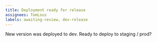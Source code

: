 ```yaml
---
title: Deployment ready for release
assignees: TomLous
labels: awaiting-review, dev-release
---
```

New version was deployed to dev.
Ready to deploy to staging / prod?

